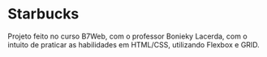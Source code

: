 # Starbucks
Projeto feito no curso B7Web,  com o professor Bonieky Lacerda, com o intuito de praticar as habilidades em HTML/CSS, utilizando Flexbox e GRID.
